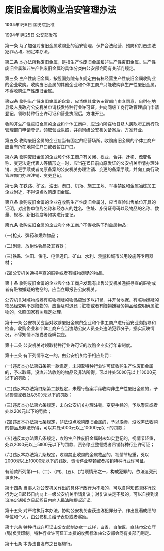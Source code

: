 # 废旧金属收购业治安管理办法

1994年1月5日 国务院批准　

1994年1月25日 公安部发布　

第一条 为了加强对废旧金属收购业的治安管理，保护合法经营，预防和打击违法犯罪活动，制定本办法。

第二条 本办法所称废旧金属，是指生产性废旧金属和非生产性废旧金属。生产性废旧金属和非生产性废旧金属的具体分类由公安部会同有关部门规定。

第三条 生产性废旧金属，按照国务院有关规定由有权经营生产性废旧金属收购业的企业收购。收购废旧金属的其他企业和个体工商户只能收购非生产性废旧金属，不得收购生产性废旧金属。

第四条 收购生产性废旧金属的企业，应当经其业务主管部门审查同意，向所在地县级人民政府公安机关申请核发特种行业许可证，并向同级工商行政管理部门申请登记，领取特种行业许可证和营业执照后，方准开业。

收购非生产性废旧金属的企业和个体工商户，应当向所在地县级人民政府工商行政管理部门申请登记，领取营业执照，并向同级公安机关备案后，方准开业。

第五条 收购废旧金属的企业应当有固定的经营场所。收购废旧金属的个体工商户应当有所在地常住户口或者暂住户口。

第六条 收购废旧金属的企业和个体工商户有关闭、歇业、合并、迁移、改变名称、变更法定代表人等情形之一时，应当在15日前向原发证的公安机关申请办理注销、变更手续或者向原备案的公安机关办理注销、变更的备案手续，并向工商行政管理部门办理注销、变更登记。

第七条 在铁路、矿区、油田、港口、机场、施工工地、军事禁区和金属冶炼加工企业附近，不得设点收购废旧金属。

第八条 收购废旧金属的企业在收购生产性废旧金属时，应当查验出售单位开具的证明，对出售单位的名称和经办人的姓名、住址、身份证号码以及物品的名称、数量、规格、新旧程度等如实进行登记。

第九条 收购废旧金属的企业和个体工商户不得收购下列金属物品：

(一)枪支、弹药和爆炸物品；

(二)剧毒、放射性物品及其容器；

(三)铁路、油田、供电、电信通讯、矿山、水利、测量和城市公用设施等专用器材；

(四)公安机关通报寻查的赃物或者有赃物嫌疑的物品。

第十条 收购废旧金属的企业和个体工商户发现有出售公安机关通报寻查的赃物或者有赃物嫌疑的物品的，应当立即报告公安机关。

公安机关对赃物或者有赃物嫌疑的物品应当予以扣留，并开付收据。有赃物嫌疑的物品经查明不是赃物的，应当及时退还；赃物或者有赃物嫌疑的物品经查明确属赃物的，依照国家有关规定处理。

第十一条 公安机关应当对收购废旧金属的企业和个体工商户进行治安业务指导和检查。收购企业和个体工商户应当协助公安人员查处违法犯罪分子，据实反映情况，不得知情不报或者隐瞒包庇。

第十二条 公安机关对领取特种行业许可证的收购企业实行年审制度。

第十三条 有下列情形之一的，由公安机关给予相应处罚：

(一)违反本办法第四条第一款规定，未领取特种行业许可证收购生产性废旧金属的，予以取缔，没收非法收购的物品及非法所得，可以并处5000元以上10000元以下的罚款；

(二)违反本办法第四条第二款规定，未履行备案手续收购非生产性废旧金属的，予以警告或者处以500元以下的罚款；

(三)违反本办法第六条规定，未向公安机关办理注销、变更手续的，予以警告或者处以200元以下的罚款；

(四)违反本办法第七条规定，非法设点收购废旧金属的，予以取缔，没收非法收购的物品及非法所得，可以并处5000元以上10000元以下的罚款；

(五)违反本办法第八条规定，收购生产性废旧金属时未如实登记的，视情节轻重，处以2000元以上5000元以下的罚款、责令停业整顿或者吊销特种行业许可证；

(六)违反本办法第九条规定，收购禁止收购的金属物品的，视情节轻重，处以2000元以上10000元以下的罚款、责令停业整顿或者吊销特种行业许可证。

有前款所列第(一)、(二)、(四)、(五)、(六)项情形之一，构成犯罪的，依法追究刑事责任。

第十四条 当事人对公安机关作出的具体行政行为不服的，可以自得知该具体行政行为之日起15日内向上一级公安机关申请复议；对复议决定不服的，可以自接到复议决定通知之日起15日内向人民法院提起诉讼。

第十五条 对严格执行本办法，协助公安机关查获违法犯罪分子，作出显著成绩的单位和个人，由公安机关给予表彰或者奖励。

第十六条 特种行业许可证由公安部制定统一式样，由省、自治区、直辖市公安厅(局)负责印制。特种行业许可证工本费的收费标准由公安部会同有关部门制定。

第十七条 本办法自发布之日起施行。
